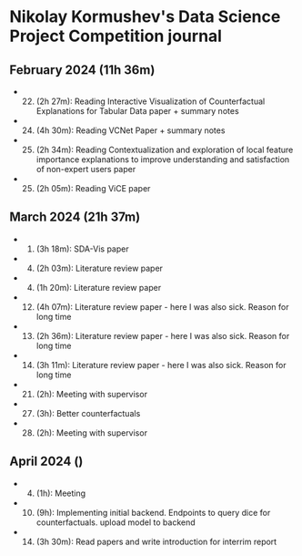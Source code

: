 # Nikolay Kormushev's Data Science Project Competition journal

## February 2024 (11h 36m)
* 22. (2h 27m): Reading Interactive Visualization of Counterfactual Explanations for Tabular Data paper + summary notes
* 24. (4h 30m): Reading VCNet Paper + summary notes
* 25. (2h 34m): Reading Contextualization and exploration of local feature importance explanations to improve understanding and satisfaction of non-expert users paper
* 25. (2h 05m): Reading ViCE paper
## March 2024 (21h 37m)
* 01. (3h 18m): SDA-Vis paper
* 04. (2h 03m): Literature review paper
* 04. (1h 20m): Literature review paper
* 12. (4h 07m): Literature review paper - here I was also sick. Reason for long time
* 13. (2h 36m): Literature review paper - here I was also sick. Reason for long time
* 14. (3h 11m): Literature review paper - here I was also sick. Reason for long time
* 21. (2h): Meeting with supervisor
* 27. (3h): Better counterfactuals
* 28. (2h): Meeting with supervisor
## April 2024 ()
* 04. (1h): Meeting
* 10. (9h): Implementing initial backend. Endpoints to query dice for counterfactuals. upload model to backend
* 14. (3h 30m): Read papers and write introduction for interrim report
